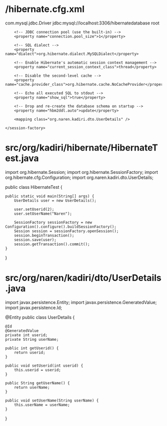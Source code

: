 # /hibernate.cfg.xml




<!-- Need to configure the connection and driver in sessionFactory tag inside the hibernate.cfg.xml -->

<?xml version="1.0" encoding="utf-8"?>
<!DOCTYPE hibernate-configuration PUBLIC
"-//Hibernate/Hibernate Configuration DTD 3.0//EN"
"http://hibernate.sourceforge.net/hibernate-configuration-3.0.dtd">
<hibernate-configuration>
	<session-factory>
		<!-- Database connection settings -->
		<property name="connection.driver_class">com.mysql.jdbc.Driver</property>
		<property name="connection.url">jdbc:mysql://localhost:3306/hibernatedatabase</property>
		<property name="connection.username">root</property>
		<property name="connection.password"></property>

		<!-- JDBC connection pool (use the built-in) -->
		<property name="connection.pool_size">1</property>

		<!-- SQL dialect -->
		<property name="dialect">org.hibernate.dialect.MySQLDialect</property>

		<!-- Enable Hibernate's automatic session context management -->
		<property name="current_session_context_class">thread</property>

		<!-- Disable the second-level cache -->
		<property name="cache.provider_class">org.hibernate.cache.NoCacheProvider</property>

		<!-- Echo all executed SQL to stdout -->
		<property name="show_sql">true</property>

		<!-- Drop and re-create the database schema on startup -->
		<property name="hbm2ddl.auto">update</property>

		<mapping class="org.naren.kadiri.dto.UserDetails" />

	</session-factory>
</hibernate-configuration>


# src/org/kadiri/hibernate/HibernateTest.java

import org.hibernate.Session;
import org.hibernate.SessionFactory;
import org.hibernate.cfg.Configuration;
import org.naren.kadiri.dto.UserDetails;

public class HibernateTest {

	public static void main(String[] args) {
		UserDetails user = new UserDetails();

		user.setUserid(2);
		user.setUserName("Naren");

		SessionFactory sessionFactory = new Configuration().configure().buildSessionFactory();
		Session session = sessionFactory.openSession();
		session.beginTransaction();
		session.save(user);
		session.getTransaction().commit();
	}
}

# src/org/naren/kadiri/dto/UserDetails.java

import javax.persistence.Entity;
import javax.persistence.GeneratedValue;
import javax.persistence.Id;

@Entity
public class UserDetails {

	@Id
	@GeneratedValue
	private int userid;
	private String userName;

	public int getUserid() {
		return userid;
	}

	public void setUserid(int userid) {
		this.userid = userid;
	}

	public String getUserName() {
		return userName;
	}

	public void setUserName(String userName) {
		this.userName = userName;
	}
}
